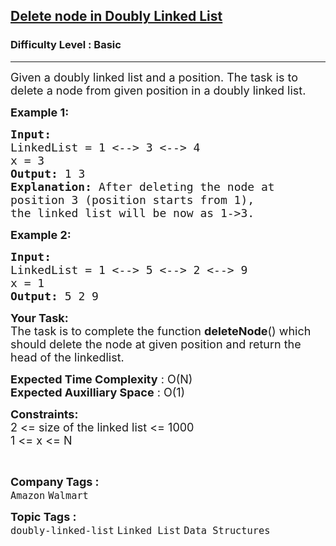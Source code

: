 <h2><a href="https://www.geeksforgeeks.org/problems/delete-node-in-doubly-linked-list/1?page=1&category=Linked%20List&status=unsolved&sortBy=submissions">Delete node in Doubly Linked List</a></h2><h3>Difficulty Level : Basic</h3><hr><div class="problems_problem_content__Xm_eO"><p><span style="font-size:18px">Given a doubly linked list and a position. The task is to delete a node from given position in&nbsp;a doubly linked list. </span></p>

<p><span style="font-size:18px"><strong>Example 1:</strong></span></p>

<pre><span style="font-size:18px"><strong>Input:
</strong>LinkedList = 1 &lt;--&gt; 3 &lt;--&gt; 4 
x = 3
<strong>Output: </strong>1 3 &nbsp;<strong>
Explanation: </strong>After deleting the node at
position 3 (position starts from 1),
the linked list will be now as 1-&gt;3.</span>
</pre>

<p><span style="font-size:18px"><strong>Example 2:</strong></span></p>

<pre><span style="font-size:18px"><strong>Input:
</strong>LinkedList = 1 &lt;--&gt; 5 &lt;--&gt; 2 &lt;--&gt; 9&nbsp;&nbsp;
x = 1
<strong>Output: </strong>5 2 9</span></pre>

<p><span style="font-size:18px"><strong>Your Task:</strong><br>
The task is to complete the function <strong>deleteNode</strong>() which should delete the node at given position and return the head of the linkedlist.</span></p>

<p><span style="font-size:18px"><strong>Expected Time Complexity</strong> : O(N)<br>
<strong>Expected Auxilliary Space</strong> : O(1)</span></p>

<p><span style="font-size:18px"><strong>Constraints:</strong><br>
2 &lt;= size of the linked list&nbsp;&lt;= 1000<br>
1 &lt;= x &lt;= N</span></p>

<p>&nbsp;</p>
</div><p><span style=font-size:18px><strong>Company Tags : </strong><br><code>Amazon</code>&nbsp;<code>Walmart</code>&nbsp;<br><p><span style=font-size:18px><strong>Topic Tags : </strong><br><code>doubly-linked-list</code>&nbsp;<code>Linked List</code>&nbsp;<code>Data Structures</code>&nbsp;